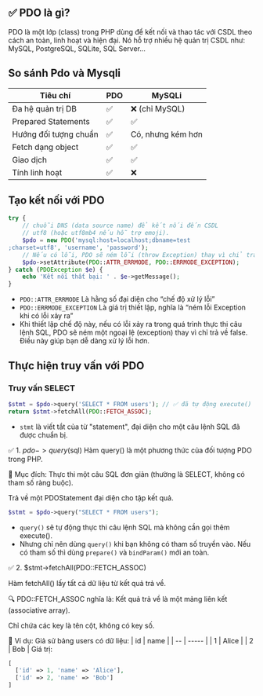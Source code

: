 ## ✅ PDO là gì?
PDO là một lớp (class) trong PHP dùng để kết nối và thao tác với CSDL theo cách an toàn, linh hoạt và hiện đại. Nó hỗ trợ nhiều hệ quản trị CSDL như: MySQL, PostgreSQL, SQLite, SQL Server...

## So sánh Pdo và Mysqli
| Tiêu chí              | PDO | MySQLi            |
| --------------------- | --- | ----------------- |
| Đa hệ quản trị DB     | ✅   | ❌ (chỉ MySQL)     |
| Prepared Statements   | ✅   | ✅                 |
| Hướng đối tượng chuẩn | ✅   | Có, nhưng kém hơn |
| Fetch dạng object     | ✅   | ✅                 |
| Giao dịch             | ✅   | ✅                 |
| Tính linh hoạt        | ✅   | ❌                 |

## Tạo kết nối với PDO
```php
try {
    // chuỗi DNS (data source name) để kết nối đến CSDL
    // utf8 (hoặc utf8mb4 nếu hỗ trợ emoji).
    $pdo = new PDO('mysql:host=localhost;dbname=test
;charset=utf8', 'username', 'password');
    // Nếu có lỗi, PDO sẽ ném lỗi (throw Exception) thay vì chỉ trả về false
    $pdo->setAttribute(PDO::ATTR_ERRMODE, PDO::ERRMODE_EXCEPTION);
} catch (PDOException $e) {
    echo 'Kết nối thất bại: ' . $e->getMessage();
}
```
- `PDO::ATTR_ERRMODE`	Là hằng số đại diện cho “chế độ xử lý lỗi”
- `PDO::ERRMODE_EXCEPTION`	Là giá trị thiết lập, nghĩa là “ném lỗi Exception khi có lỗi xảy ra”
- Khi thiết lập chế độ này, nếu có lỗi xảy ra trong quá trình thực thi câu lệnh SQL, PDO sẽ ném một ngoại lệ (exception) thay vì chỉ trả về false. Điều này giúp bạn dễ dàng xử lý lỗi hơn.

## Thực hiện truy vấn với PDO
### Truy vấn SELECT
```php
$stmt = $pdo->query('SELECT * FROM users'); // ✅ đã tự động execute()
return $stmt->fetchAll(PDO::FETCH_ASSOC);
```
- `stmt` là viết tắt của từ "statement", đại diện cho một câu lệnh SQL đã được chuẩn bị.

✅ 1. $pdo->query($sql)
Hàm query() là một phương thức của đối tượng PDO trong PHP.

📌 Mục đích:
Thực thi một câu SQL đơn giản (thường là SELECT, không có tham số ràng buộc).

Trả về một PDOStatement đại diện cho tập kết quả.
```php
$stmt = $pdo->query("SELECT * FROM users");
```
- `query()` sẽ tự động thực thi câu lệnh SQL mà không cần gọi thêm execute().
- Nhưng chỉ nên dùng `query()` khi bạn không có tham số truyền vào. Nếu có tham số thì dùng `prepare()` và `bindParam()` mới an toàn.

✅ 2. $stmt->fetchAll(PDO::FETCH_ASSOC)

Hàm fetchAll() lấy tất cả dữ liệu từ kết quả trả về.

🔍 PDO::FETCH_ASSOC nghĩa là:
Kết quả trả về là một mảng liên kết (associative array).

Chỉ chứa các key là tên cột, không có key số.

🧠 Ví dụ:
Giả sử bảng users có dữ liệu:
| id | name  |
| -- | ----- |
| 1  | Alice |
| 2  | Bob   |
Giá trị:
```php
[
  ['id' => 1, 'name' => 'Alice'],
  ['id' => 2, 'name' => 'Bob']
]
```